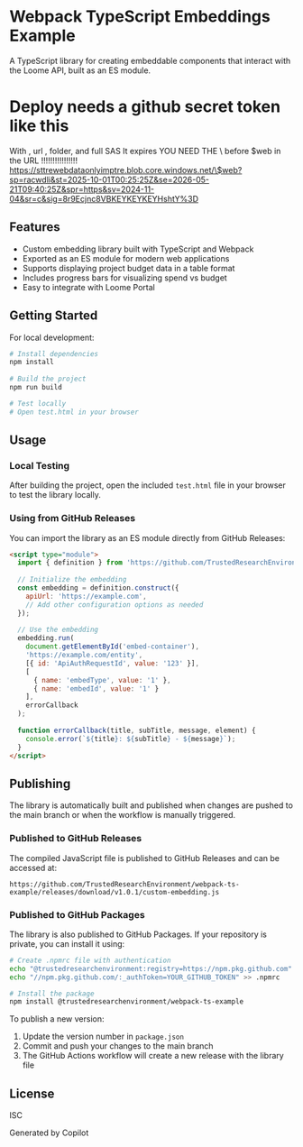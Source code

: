 # Webpack TypeScript Embeddings Example

A TypeScript library for creating embeddable components that interact with the Loome API, built as an ES module.

# Deploy needs a github secret token like this 



With , url , folder, and full SAS
It expires
YOU NEED THE \ before $web in the URL !!!!!!!!!!!!!!!!
https://sttrewebdataonlyimptre.blob.core.windows.net/\$web?sp=racwdli&st=2025-10-01T00:25:25Z&se=2026-05-21T09:40:25Z&spr=https&sv=2024-11-04&sr=c&sig=8r9Ecjnc8VBKEYKEYKEYHshtY%3D

## Features

- Custom embedding library built with TypeScript and Webpack
- Exported as an ES module for modern web applications
- Supports displaying project budget data in a table format
- Includes progress bars for visualizing spend vs budget
- Easy to integrate with Loome Portal

## Getting Started

For local development:

```bash
# Install dependencies
npm install
 
# Build the project
npm run build

# Test locally
# Open test.html in your browser
```

## Usage

### Local Testing

After building the project, open the included `test.html` file in your browser to test the library locally.

### Using from GitHub Releases

You can import the library as an ES module directly from GitHub Releases:

```html
<script type="module">
  import { definition } from 'https://github.com/TrustedResearchEnvironment/webpack-ts-example/releases/download/v1.0.1/custom-embedding.js';
  
  // Initialize the embedding
  const embedding = definition.construct({
    apiUrl: 'https://example.com',
    // Add other configuration options as needed
  });
  
  // Use the embedding
  embedding.run(
    document.getElementById('embed-container'),
    'https://example.com/entity',
    [{ id: 'ApiAuthRequestId', value: '123' }],
    [
      { name: 'embedType', value: '1' },
      { name: 'embedId', value: '1' }
    ],
    errorCallback
  );
  
  function errorCallback(title, subTitle, message, element) {
    console.error(`${title}: ${subTitle} - ${message}`);
  }
</script>
```

## Publishing

The library is automatically built and published when changes are pushed to the main branch or when the workflow is manually triggered.

### Published to GitHub Releases

The compiled JavaScript file is published to GitHub Releases and can be accessed at:
```
https://github.com/TrustedResearchEnvironment/webpack-ts-example/releases/download/v1.0.1/custom-embedding.js
```

### Published to GitHub Packages

The library is also published to GitHub Packages. If your repository is private, you can install it using:

```bash
# Create .npmrc file with authentication
echo "@trustedresearchenvironment:registry=https://npm.pkg.github.com" > .npmrc
echo "//npm.pkg.github.com/:_authToken=YOUR_GITHUB_TOKEN" >> .npmrc

# Install the package
npm install @trustedresearchenvironment/webpack-ts-example
```

To publish a new version:

1. Update the version number in `package.json`
2. Commit and push your changes to the main branch
3. The GitHub Actions workflow will create a new release with the library file

## License

ISC

Generated by Copilot